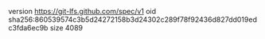 version https://git-lfs.github.com/spec/v1
oid sha256:860539574c3b5d24272158b3d24302c289f78f92436d827dd019edc3fda6ec9b
size 4089
